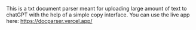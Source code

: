 This is a txt document parser meant for uploading large amount of text to chatGPT with the help of a simple copy interface.
You can use the live app here: https://docparser.vercel.app/
